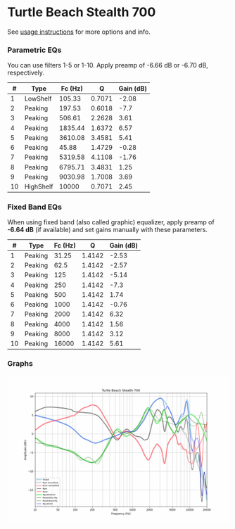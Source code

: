 # Turtle Beach Stealth 700
See [usage instructions](https://github.com/jaakkopasanen/AutoEq#usage) for more options and info.

### Parametric EQs
You can use filters 1-5 or 1-10. Apply preamp of -6.66 dB or -6.70 dB, respectively.

|   # | Type      |   Fc (Hz) |      Q |   Gain (dB) |
|-----|-----------|-----------|--------|-------------|
|   1 | LowShelf  |    105.33 | 0.7071 |       -2.08 |
|   2 | Peaking   |    197.53 | 0.6018 |       -7.7  |
|   3 | Peaking   |    506.61 | 2.2628 |        3.61 |
|   4 | Peaking   |   1835.44 | 1.6372 |        6.57 |
|   5 | Peaking   |   3610.08 | 3.4581 |        5.41 |
|   6 | Peaking   |     45.88 | 1.4729 |       -0.28 |
|   7 | Peaking   |   5319.58 | 4.1108 |       -1.76 |
|   8 | Peaking   |   6795.71 | 3.4831 |        1.25 |
|   9 | Peaking   |   9030.98 | 1.7008 |        3.69 |
|  10 | HighShelf |  10000    | 0.7071 |        2.45 |

### Fixed Band EQs
When using fixed band (also called graphic) equalizer, apply preamp of **-6.64 dB** (if available) and set gains manually with these parameters.

|   # | Type    |   Fc (Hz) |      Q |   Gain (dB) |
|-----|---------|-----------|--------|-------------|
|   1 | Peaking |     31.25 | 1.4142 |       -2.53 |
|   2 | Peaking |     62.5  | 1.4142 |       -2.57 |
|   3 | Peaking |    125    | 1.4142 |       -5.14 |
|   4 | Peaking |    250    | 1.4142 |       -7.3  |
|   5 | Peaking |    500    | 1.4142 |        1.74 |
|   6 | Peaking |   1000    | 1.4142 |       -0.76 |
|   7 | Peaking |   2000    | 1.4142 |        6.32 |
|   8 | Peaking |   4000    | 1.4142 |        1.56 |
|   9 | Peaking |   8000    | 1.4142 |        3.12 |
|  10 | Peaking |  16000    | 1.4142 |        5.61 |

### Graphs
![](./Turtle%20Beach%20Stealth%20700.png)
